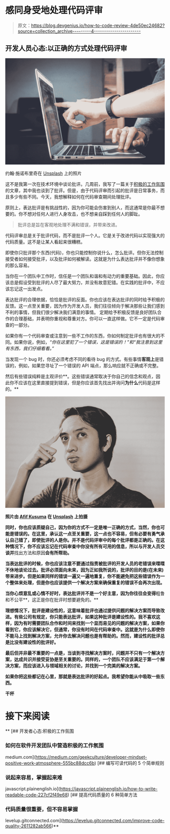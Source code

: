 # 感同身受地处理代码评审

> 原文：<https://blog.devgenius.io/how-to-code-review-4de50ec24682?source=collection_archive---------4----------------------->

## 开发人员心态:以正确的方式处理代码评审

![](img/db3cfcba7a2710357c40695293071c9b.png)

约翰·施诺布里奇在 [Unsplash](https://unsplash.com?utm_source=medium&utm_medium=referral) 上的照片

这不是我第一次在技术环境中谈论批评。几周前，我写了一篇关于[积极的工作氛围](https://medium.com/geekculture/developer-mindset-positive-work-atmosphere-555bc88dcc6b)的文章，其中我也谈到了批评。但是，由于代码评审而引起的批评是日常事务，而且多少有些不同。今天，我想解释如何在代码审查期间处理批评。

原则上，表达批评是有挑战性的，因为你可能会伤害到别人，而这通常是你最不想要的。你不想对任何人进行人身攻击，也不想亲自踩到任何人的脚趾。

> 批评总是旨在客观地处理不满和错误，并带来改进。

代码评审总是关于批评代码，而不是批评一个人。它是关于改进代码以实现强大的代码质量。这不是让某人看起来很糟糕。

即使你只批评那个东西(代码)，你也只能控制你说什么，怎么批评。但你无法控制接受者如何接受批评，以及批评如何被解读。这就是为什么表达批评并不像你想象的那么容易。

当你在一个团队中工作时，信任是一个团队和谐和有动力的重要基础。因此，你应该总是假设受到批评的人尽了最大努力，并没有故意犯错。在实践的批评中，不应该忘记这一出发点。

表达批评的合理依据，恰恰是批评的反面。你也应该在表达批评的同时给予积极的反馈。这一点至关重要，因为作为开发人员，我们往往倾向于解决那些让我们感到不利的事情，但我们很少解决我们满意的事情。
定期给予积极反馈是良好团队合作的合理基础，并表明你重视和尊重对方。你可以一直这样做。它不一定是代码审查的一部分。

如果你有一个代码审查或注意到一些不工作的东西，你如何制定批评也有很大的不同。如果你说，例如，*“你在这里犯了一个错误，这是错误的！”*和*“我注意到这里有东西，我们仔细看看。”*

当发现一个 bug 时，你还必须考虑不同的看待 bug 的方式。有些事情**客观上**是错误的，例如，如果您寻址了一个错误的 API 端点，那么响应就不正确或不完整。

然后有些错误纯粹是主观评价**。这些错误通常取决于你自己的信念和观点，因此你不应该在这里直接提到错误，但是你应该首先找出并询问**为什么**代码是这样的。**

**![](img/0c82b1a6b3b848c86b36053cb2fe6ce0.png)**

**照片由 [Afif Kusuma](https://unsplash.com/@javaistan?utm_source=medium&utm_medium=referral) 在 [Unsplash](https://unsplash.com?utm_source=medium&utm_medium=referral) 上拍摄**

**同时，你也应该质疑自己，因为你的方式不一定是唯一正确的方式，当然，你也可能是错误的。在这里，承认这一点至关重要，这一点也不容易，但有必要有勇气承认自己错了，即使批评的人是你。并不是代码评审中的每个批评都是正确的。在这种情况下，你不应该忘记在代码审查中你没有所有可用的信息，所以与开发人员交谈并**找出方法和原因**会有所帮助。**

**当表达批评的时候，你也应该注意不要通过指责被批评的开发人员的老错误来喋喋不休地谈论过去。批评必须面向未来，因为正如我所说的，批评的目的是(在未来)带来进步。但是如果同样的错误一遍又一遍地重复，你不能避免把这些错误作为一个整体来处理，但是你也应该提供一个解决方案来确保重复的错误不会再次出现。**

**当你心烦意乱或心情不好时，表达批评并不是一个好主意，因为你往往会变得**粗鲁和不公平**，这正是你在批评时想要避免的。**

**理想情况下，批评是建设性的，这意味着批评也通过提供问题的解决方案而导致改进。有些公司有规定，你只能表达批评，如果这种批评是建设性的。我不喜欢这样，因为有时需要团队合作和时间来找到一个显而易见的问题的解决方案，如果你看到它，你应该解决它，但通常，你没有时间在代码审查中。这就是为什么即使你不能马上找到解决方案，允许你去解决问题也是有帮助的。然而，建设性的批评总是比没有建设性的批评好。**

**最后但并非最不重要的一点是，当谈到寻找解决方案时，问题并不只有一个解决方案，达成共识并接受妥协是至关重要的。同样的，一个团队不应该满足于第一个解决方案，而应该进入与领域相关的讨论，并找到一个完美的解决方案。**

**如果你把这些都记在心里，那就是表达批评的好起点。我希望你能从中吸取一些东西。**

**干杯**

# **接下来阅读**

**[](https://medium.com/geekculture/developer-mindset-positive-work-atmosphere-555bc88dcc6b) [## 开发者心态:积极的工作氛围

### 如何在软件开发团队中营造积极的工作氛围

medium.com](https://medium.com/geekculture/developer-mindset-positive-work-atmosphere-555bc88dcc6b) [](https://javascript.plainenglish.io/how-to-write-readable-code-227cf2f49e68) [## 编写可读代码的 5 个简单规则

### 说起来容易，掌握起来难

javascript.plainenglish.io](https://javascript.plainenglish.io/how-to-write-readable-code-227cf2f49e68) [](https://levelup.gitconnected.com/improve-code-quality-2611282ab566) [## 提高代码质量的 6 种简单方法

### 代码质量很重要，但不容易掌握

levelup.gitconnected.com](https://levelup.gitconnected.com/improve-code-quality-2611282ab566)**